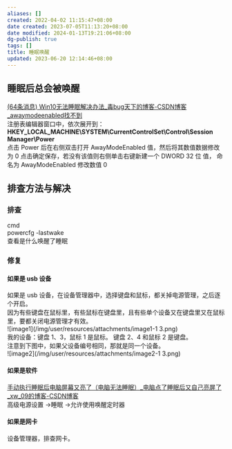 ```yaml
---
aliases: []
created: 2022-04-02 11:15:47+08:00
date created: 2023-07-05T11:13:20+08:00
date modified: 2024-01-13T19:21:06+08:00
dg-publish: true
tags: []
title: 睡眠唤醒
updated: 2023-06-20 12:14:46+08:00
---
```


## 睡眠后总会被唤醒
[(64条消息) Win10无法睡眠解决办法_毒bug天下的博客-CSDN博客_awaymodeenabled找不到](https://blog.csdn.net/qq_44151767/article/details/108354168)  
注册表编辑器窗口中，依次展开到：  
**HKEY_LOCAL_MACHINE\SYSTEM\CurrentControlSet\Control\Session Manager\Power**  
点击 Power 后在右侧双击打开 AwayModeEnabled 值，然后将其数值数据修改为 0 点击确定保存，若没有该值则右侧单击右键新建一个 DWORD 32 位 值， 命名为 AwayModeEnabled 修改数值 0

## 排查方法与解决
### 排查
cmd  
powercfg -lastwake  
查看是什么唤醒了睡眠
### 修复
#### 如果是 usb 设备
如果是 usb 设备，在设备管理器中，选择键盘和鼠标，都关掉电源管理，之后逐个开启。  
因为有些键盘在鼠标里，有些鼠标在键盘里，且有些单个设备又在键盘里又在鼠标里，要都关闭电源管理才有效。  
![image1](/img/user/resources/attachments/image1-1 3.png)  
我的设备：键盘 1、3，鼠标 1 是鼠标。 键盘 2、4 和鼠标 2 是键盘。  
注意到下图中，如果父设备编号相同，那就是同一个设备。  
![image2](/img/user/resources/attachments/image2-1 3.png)

#### 如果是软件
[手动执行睡眠后电脑屏幕又亮了（电脑无法睡眠）\_电脑点了睡眠后又自己亮屏了_xw_09的博客-CSDN博客](https://blog.csdn.net/xw_009/article/details/127921845)  
高级电源设置 -\>睡眠 -\>允许使用唤醒定时器
#### 如果是网卡
设备管理器，排查网卡。